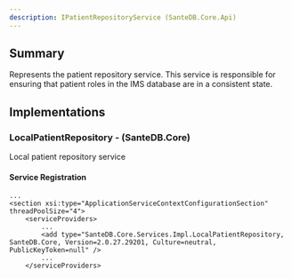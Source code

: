 ```yaml
---
description: IPatientRepositoryService (SanteDB.Core.Api)
---
```


## Summary
Represents the patient repository service. This service is responsible
            for ensuring that patient roles in the IMS database are in a consistent
            state.

## Implementations


### LocalPatientRepository - (SanteDB.Core)
Local patient repository service

#### Service Registration
```markup
...
<section xsi:type="ApplicationServiceContextConfigurationSection" threadPoolSize="4">
	<serviceProviders>
		...
		<add type="SanteDB.Core.Services.Impl.LocalPatientRepository, SanteDB.Core, Version=2.0.27.29201, Culture=neutral, PublicKeyToken=null" />
		...
	</serviceProviders>
```
